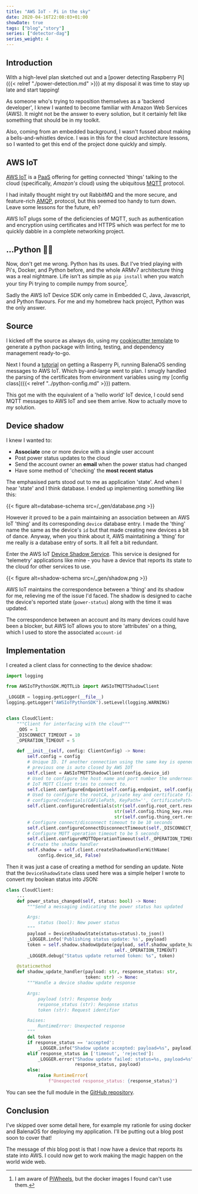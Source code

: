 ```yaml
---
title: "AWS IoT - Pi in the sky"
date: 2020-04-16T22:08:03+01:00
showDate: true
tags: ["blog","story"]
series: ["detector-dag"]
series_weight: 4
---
```


## Introduction

With a high-level plan sketched out and a
[power detecting Raspberry Pi]({{< relref "./power-detection.md" >}})
at my disposal it was time to stay up late and start tapping!

As someone who's trying to reposition themselves as a 'backend developer', I knew I wanted to
become familiar with Amazon Web Services (AWS). It might not be the answer to every solution, but it
certainly felt like something that should be in my toolkit.

Also, coming from an embedded background, I wasn't fussed about making a bells-and-whistles device.
I was in this for the cloud architecture lessons, so I wanted to get this end of the project done quickly
and simply.

## AWS IoT

[AWS IoT](https://aws.amazon.com/iot/) is a [PaaS](https://en.wikipedia.org/wiki/Platform_as_a_service)
offering for getting connected 'things' talking to the cloud (specifically, _Amazon's_ cloud) using
the ubiquitous [MQTT](https://mqtt.org/) protocol.

I had initally thought might try out RabbitMQ and the more secure, and feature-rich [AMQP](https://www.amqp.org/),
protocol, but this seemed too handy to turn down. Leave some lessons for the future, eh?

AWS IoT plugs some of the deficiencies of MQTT, such as authentication and encryption using certificates
and HTTPS which was perfect for me to quickly dabble in a complete networking project.

## ...Python 🤦‍♀️

Now, don't get me wrong. Python has its uses. But I've tried playing with Pi's, Docker, and Python
before, and the whole ARMv7 architecture thing was a real nightmare. Life isn't as simple as `pip install`
when you watch your tiny Pi trying to compile numpy from source[^2].

Sadly the AWS IoT Device SDK only came in Embedded C, Java, Javascript, and Python flavours. For me
and my homebrew hack project, Python was the only answer.

[^1]: Not that my simplistic use case had any call for this
[^2]: I am aware of [PiWheels](https://www.piwheels.org/), but the docker images I found can't use them.

## Source

I kicked off the source as always do, using my [cookiecutter template](https://github.com/briggySmalls/cookiecutter-pypackage)
to generate a python package with linting, testing, and dependency management ready-to-go.

Next I found a [tutorial][balena-pi-iot] on getting a Rasperry Pi, running BalenaOS sending messages
to AWS IoT. Which by-and-large went to plan. I smugly handled the parsing of the certificates from environment
variables using my [config class]({{< relref "../python-config.md" >}}) pattern.

This got me with the equivalent of a 'hello world' IoT device, I could send MQTT messages to AWS IoT
and see them arrive. Now to actually move to _my_ solution.

[balena-pi-iot]: https://www.balena.io/blog/use-a-raspberry-pi-to-communicate-with-amazon-aws-iot/

## Device shadow

I knew I wanted to:

- __Associate__ one or more device with a single user account
- Post power status updates to the cloud
- Send the account owner an __email__ when the power status had changed
- Have some method of 'checking' the __most recent status__

The emphasised parts stood out to me as application 'state'. And when I hear 'state' and I think database.
I ended up implementing something like this:

{{< figure alt=database-schema src=/_gen/database.png >}}

However it proved to be a pain maintaining an association between an AWS IoT 'thing' and its corresponding
`device` database entry. I made the 'thing' name the same as the device's `id` but that made creating
new devices a bit of dance. Anyway, when you think about it, AWS maintatining a 'thing' for me really
_is_ a database entry of sorts. It all felt a bit redundant.

Enter the AWS IoT [Device Shadow Service]. This service is designed for 'telemetry' applications like
mine - you have a device that reports its state to the cloud for other services to use.

[Device Shadow Service]: https://docs.aws.amazon.com/iot/latest/developerguide/iot-device-shadows.html

{{< figure alt=shadow-schema src=/_gen/shadow.png >}}

AWS IoT maintains the correspondence between a 'thing' and its shadow for me, relieving me of the issue
I'd faced. The shadow is designed to cache the device's reported state (`power-status`) along with the
time it was updated.

The correspondence between an account and its many devices could have been a blocker, but AWS IoT allows
you to store 'attributes' on a thing, which I used to store the associated `account-id`

## Implementation

I created a client class for connecting to the device shadow:

```python
import logging

from AWSIoTPythonSDK.MQTTLib import AWSIoTMQTTShadowClient

_LOGGER = logging.getLogger(__file__)
logging.getLogger("AWSIoTPythonSDK").setLevel(logging.WARNING)


class CloudClient:
    """Client for interfacing with the cloud"""
    _QOS = 1
    _DISCONNECT_TIMEOUT = 10
    _OPERATION_TIMEOUT = 5

    def __init__(self, config: ClientConfig) -> None:
        self.config = config
        # Unique ID. If another connection using the same key is opened the
        # previous one is auto closed by AWS IOT
        self.client = AWSIoTMQTTShadowClient(config.device_id)
        # Used to configure the host name and port number the underneath AWS
        # IoT MQTT Client tries to connect to.
        self.client.configureEndpoint(self.config.endpoint, self.config.port)
        # Used to configure the rootCA, private key and certificate files.
        # configureCredentials(CAFilePath, KeyPath='', CertificatePath='')
        self.client.configureCredentials(str(self.config.root_cert.resolve()),
                                         str(self.config.thing_key.resolve()),
                                         str(self.config.thing_cert.resolve()))
        # Configure connect/disconnect timeout to be 10 seconds
        self.client.configureConnectDisconnectTimeout(self._DISCONNECT_TIMEOUT)
        # Configure MQTT operation timeout to be 5 seconds
        self.client.configureMQTTOperationTimeout(self._OPERATION_TIMEOUT)
        # Create the shadow handler
        self.shadow = self.client.createShadowHandlerWithName(
            config.device_id, False)
```

Then it was just a case of creating a method for sending an update. Note that the `DeviceShadowState`
class used here was a simple helper I wrote to convert my boolean status into JSON:

```python
class CloudClient:
    ...
    def power_status_changed(self, status: bool) -> None:
        """Send a messaging indicating the power status has updated

        Args:
            status (bool): New power status
        """
        payload = DeviceShadowState(status=status).to_json()
        _LOGGER.info('Publishing status update: %s', payload)
        token = self.shadow.shadowUpdate(payload, self.shadow_update_handler,
                                         self._OPERATION_TIMEOUT)
        _LOGGER.debug("Status update returned token: %s", token)

    @staticmethod
    def shadow_update_handler(payload: str, response_status: str,
                              token: str) -> None:
        """Handle a device shadow update response

        Args:
            payload (str): Response body
            response_status (str): Response status
            token (str): Request identifier

        Raises:
            RuntimeError: Unexpected response
        """
        del token
        if response_status == 'accepted':
            _LOGGER.info("Shadow update accepted: payload=%s", payload)
        elif response_status in ['timeout', 'rejected']:
            _LOGGER.error("Shadow update failed: status=%s, payload=%s",
                          response_status, payload)
        else:
            raise RuntimeError(
                f"Unexpected response_status: {response_status}")

```

You can see the full module in the [GitHub repository][aws-client-github].

## Conclusion

I've skipped over some detail here, for example my rationle for using docker and BalenaOS for deploying
my application. I'll be putting out a blog post soon to cover that!

The message of _this_ blog post is that I now have a device that reports its state into AWS. I could
now get to work making the magic happen on the world wide web.

[aws-client-github]: https://github.com/briggySmalls/detectordag/blob/26c629400ce043243ee235bd0241eeb69b4bccab/edge/edge/aws.py
